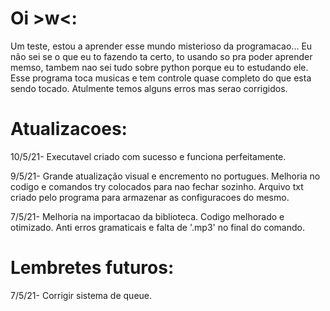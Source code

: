 # Oi >w<:

Um teste, estou a aprender esse mundo misterioso da programacao...
Eu não sei se o que eu to fazendo ta certo, to usando so pra poder aprender memso, tambem nao sei tudo sobre python porque eu to estudando ele. 
Esse programa toca musicas e tem controle quase completo do que esta sendo tocado. Atulmente temos alguns erros mas serao corrigidos.

# Atualizacoes:

10/5/21- Executavel criado com sucesso e funciona perfeitamente.

9/5/21- Grande atualização visual e encremento no portugues.
        Melhoria no codigo e comandos try colocados para nao fechar sozinho.
        Arquivo txt criado pelo programa para armazenar as configuracoes do mesmo.

7/5/21- Melhoria na importacao da biblioteca.
        Codigo melhorado e otimizado.
        Anti erros gramaticais e falta de '.mp3' no final do comando.

# Lembretes futuros:

7/5/21- Corrigir sistema de queue.

